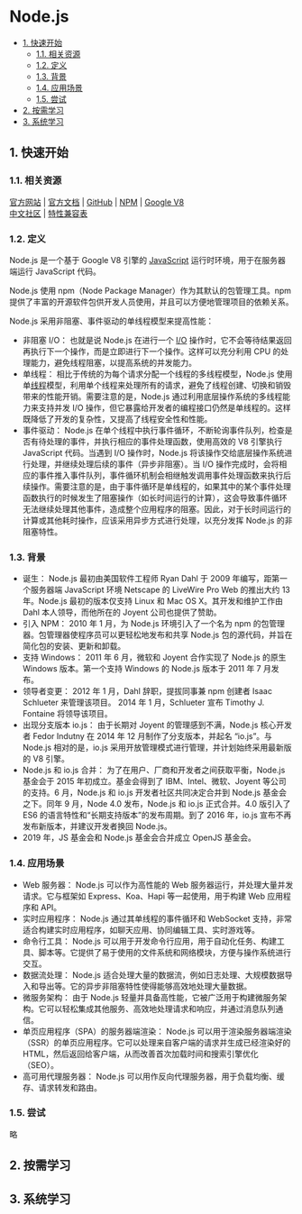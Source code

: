 # Node.js<!-- omit in toc -->

- [1. 快速开始](#1-快速开始)
  - [1.1. 相关资源](#11-相关资源)
  - [1.2. 定义](#12-定义)
  - [1.3. 背景](#13-背景)
  - [1.4. 应用场景](#14-应用场景)
  - [1.5. 尝试](#15-尝试)
- [2. 按需学习](#2-按需学习)
- [3. 系统学习](#3-系统学习)

## 1. 快速开始

### 1.1. 相关资源

[官方网站](https://nodejs.org) | [官方文档](https://nodejs.org/zh-cn/docs) | [GitHub](https://github.com/nodejs) | [NPM](https://www.npmjs.com) | [Google V8](https://v8.dev)  
[中文社区](https://cnodejs.org) | [特性兼容表](https://node.green)

### 1.2. 定义

Node.js 是一个基于 Google V8 引擎的 [JavaScript](../../front-end/JavaScript) 运行时环境，用于在服务器端运行 JavaScript 代码。

Node.js 使用 npm（Node Package Manager）作为其默认的包管理工具。npm 提供了丰富的开源软件包供开发人员使用，并且可以方便地管理项目的依赖关系。

Node.js 采用非阻塞、事件驱动的单线程模型来提高性能：

- 非阻塞 I/O： 也就是说 Node.js 在进行一个 [I/O](../../../glossary/IO.md) 操作时，它不会等待结果返回再执行下一个操作，而是立即进行下一个操作。这样可以充分利用 CPU 的处理能力，避免线程阻塞，以提高系统的并发能力。
- 单线程： 相比于传统的为每个请求分配一个线程的多线程模型，Node.js 使用单[线程](../../../glossary/进程与线程.md)模型，利用单个线程来处理所有的请求，避免了线程创建、切换和销毁带来的性能开销。需要注意的是，Node.js 通过利用底层操作系统的多线程能力来支持并发 I/O 操作，但它暴露给开发者的编程接口仍然是单线程的。这样既降低了开发的复杂性，又提高了线程安全性和性能。
- 事件驱动： Node.js 在单个线程中执行事件循环，不断轮询事件队列，检查是否有待处理的事件，并执行相应的事件处理函数，使用高效的 V8 引擎执行 JavaScript 代码。当遇到 I/O 操作时，Node.js 将该操作交给底层操作系统进行处理，并继续处理后续的事件（异步非阻塞）。当 I/O 操作完成时，会将相应的事件推入事件队列，事件循环机制会相继触发调用事件处理函数来执行后续操作。需要注意的是，由于事件循环是单线程的，如果其中的某个事件处理函数执行的时候发生了阻塞操作（如长时间运行的计算），这会导致事件循环无法继续处理其他事件，造成整个应用程序的阻塞。因此，对于长时间运行的计算或其他耗时操作，应该采用异步方式进行处理，以充分发挥 Node.js 的非阻塞特性。

### 1.3. 背景

- 诞生： Node.js 最初由美国软件工程师 Ryan Dahl 于 2009 年编写，距第一个服务器端 JavaScript 环境 Netscape 的 LiveWire Pro Web 的推出大约 13 年。Node.js 最初的版本仅支持 Linux 和 Mac OS X。其开发和维护工作由 Dahl 本人领导，而他所在的 Joyent 公司也提供了赞助。
- 引入 NPM： 2010 年 1 月，为 Node.js 环境引入了一个名为 npm 的包管理器。包管理器使程序员可以更轻松地发布和共享 Node.js 包的源代码，并旨在简化包的安装、更新和卸载。
- 支持 Windows： 2011 年 6 月，微软和 Joyent 合作实现了 Node.js 的原生 Windows 版本。第一个支持 Windows 的 Node.js 版本于 2011 年 7 月发布。
- 领导者变更： 2012 年 1 月，Dahl 辞职，提拔同事兼 npm 创建者 Isaac Schlueter 来管理该项目。 2014 年 1 月，Schlueter 宣布 Timothy J. Fontaine 将领导该项目。
- 出现分支版本 io.js： 由于长期对 Joyent 的管理感到不满，Node.js 核心开发者 Fedor Indutny 在 2014 年 12 月制作了分支版本，并起名 “io.js”。与 Node.js 相对的是，io.js 采用开放管理模式进行管理，并计划始终采用最新版的 V8 引擎。
- Node.js 和 io.js 合并： 为了在用户、厂商和开发者之间获取平衡，Node.js 基金会于 2015 年初成立。基金会得到了 IBM、Intel、微软、Joyent 等公司的支持。6 月，Node.js 和 io.js 开发者社区共同决定合并到 Node.js 基金会之下。同年 9 月，Node 4.0 发布，Node.js 和 io.js 正式合并。4.0 版引入了 ES6 的语言特性和“长期支持版本”的发布周期。到了 2016 年，io.js 宣布不再发布新版本，并建议开发者换回 Node.js。
- 2019 年，JS 基金会和 Node.js 基金会合并成立 OpenJS 基金会。

### 1.4. 应用场景

- Web 服务器： Node.js 可以作为高性能的 Web 服务器运行，并处理大量并发请求。它与框架如 Express、Koa、Hapi 等一起使用，用于构建 Web 应用程序和 API。
- 实时应用程序： Node.js 通过其单线程的事件循环和 WebSocket 支持，非常适合构建实时应用程序，如聊天应用、协同编辑工具、实时游戏等。
- 命令行工具： Node.js 可以用于开发命令行应用，用于自动化任务、构建工具、脚本等。它提供了易于使用的文件系统和网络模块，方便与操作系统进行交互。
- 数据流处理： Node.js 适合处理大量的数据流，例如日志处理、大规模数据导入和导出等。它的异步非阻塞特性使得能够高效地处理大量数据。
- 微服务架构： 由于 Node.js 轻量并具备高性能，它被广泛用于构建微服务架构。它可以轻松集成其他服务、高效地处理请求和响应，并通过消息队列通信。
- 单页应用程序（SPA）的服务器端渲染： Node.js 可以用于渲染服务器端渲染（SSR）的单页应用程序。它可以处理来自客户端的请求并生成已经渲染好的 HTML，然后返回给客户端，从而改善首次加载时间和搜索引擎优化（SEO）。
- 高可用代理服务器： Node.js 可以用作反向代理服务器，用于负载均衡、缓存、请求转发和路由。

### 1.5. 尝试

略

## 2. 按需学习

## 3. 系统学习
